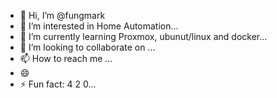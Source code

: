 - 👋 Hi, I’m @fungmark
- 👀 I’m interested in Home Automation...
- 🌱 I’m currently learning Proxmox, ubunut/linux and docker...
- 💞️ I’m looking to collaborate on ...
- 📫 How to reach me ...
- 😄 
- ⚡ Fun fact: 4 2 0...

<!---
fungmark/fungmark is a ✨ special ✨ repository because its `README.md` (this file) appears on your GitHub profile.
You can click the Preview link to take a look at your changes.
--->
